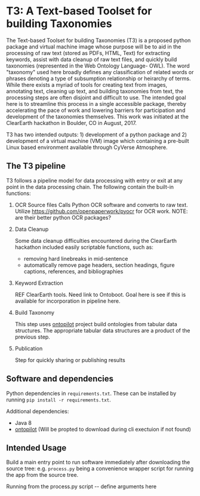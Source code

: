 # T3: A Text-based Toolset for building Taxonomies

The Text-based Toolset for building Taxonomies (T3) is a proposed python package and virtual machine image whose purpose will be to aid in the processing of raw text (stored as PDFs, HTML, Text) for extracting keywords, assist with data cleanup of raw text files, and quickly build taxonomies (represented in the Web Ontology Language- OWL).  The word "taxonomy" used here broadly defines any classification of related words or phrases denoting a type of subsumption relationship or heirarchy of terms.   While there exists a myriad of tools for creating text from images, annotating text, cleaning up text, and building taxonomies from text, the processing steps are often disjoint and difficult to use.  The intended goal here is to streamline this process in a single accessible package, thereby accelerating the pace of work and lowering barriers for participation and development of the taxonomies themselves.  This work was initiated at the ClearEarth hackathon in Boulder, CO in August, 2017.

T3 has two intended outputs: 1) development of a python package and 2) development of a virtual machine (VM) image which containing a pre-built Linux based environment available through CyVerse Atmosphere. 

## The T3 pipeline
T3 follows a pipeline model for data processing with entry or exit at any point in the data processing chain.  The following contain the built-in functions:
   
1. OCR Source files
    Calls Python OCR software and converts to raw text.  Utilize https://github.com/openpaperwork/pyocr for OCR work.  NOTE: are their better python OCR packages?

2. Data Cleanup

    Some data cleanup difficulties encountered during the ClearEarth hackathon included easily scriptable functions, such as:
     * removing hard linebreaks in mid-sentence
     * automatically remove page headers, section headings, figure captions, references, and bibliographies
    
3. Keyword Extraction
   
    REF ClearEarth tools.  Need link to Ontoboot. Goal here is see if this is available for incorporation in pipeline here.
     
4. Build Taxonomy

    This step uses [ontopilot](https://github.com/stuckyb/ontopilot) project build ontologies from tabular data structures.  The appropriate tabular data structures are a product of the previous step.
    
5. Publication

    Step for quickly sharing or publishing results
    
## Software and dependencies

Python dependencies in `requirements.txt`. These can be installed by running `pip install -r requirements.txt`.

Additional dependencies:

* Java 8
* [ontopilot](https://github.com/stuckyb/ontopilot) (Will be propted to download during cli exectuion if not found)

## Intended Usage
Build a main entry point to run software immediately after downloading the source tree: e.g. `process.py` being a convenience wrapper script for running the app from the source tree.

Running from the process.py script -- define arguments here




   
